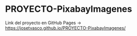 # PROYECTO-PixabayImagenes

Link del proyecto en GitHub Pages -> https://josetvasco.github.io/PROYECTO-PixabayImagenes/
